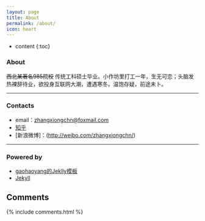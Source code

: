 ```yaml
---
layout: page
title: About
permalink: /about/
icon: heart
---
```


* content
{:toc}

### About

~~西北某著名985院校~~
传统工科硕士毕业。小作坊里打工一年，生无可恋；头脑发热裸辞待业，欲投身互联网大潮，遭遇寒冬。温饱存疑，前途未卜。

---

### Contacts

* email：zhangxiongchn@foxmail.com
* [知乎](https://www.zhihu.com/people/bearing-bear)
* [新浪微博]：(http://weibo.com/zhangxiongchn/)

---

### Powered by

* [gaohaoyang的Jeklly模板](https://github.com/Gaohaoyang/gaohaoyang.github.io)
* [Jekyll](https://github.com/jekyll/jekyll)

## Comments

{% include comments.html %}
